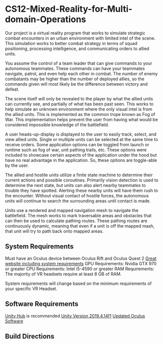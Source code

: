 # CS12-Mixed-Reality-for-Multi-domain-Operations
Our project is a virtual reality program that works to simulate strategic combat encounters in an urban environment with limited intel of the scene. This simulation works to better combat strategy in terms of squad positioning, processing intelligence, and communicating orders to allied units.

You assume the control of a team leader that can give commands to your autonomous teammates. These commands can have your teammates navigate, patrol, and even help each other in combat. The number of enemy combatants may be higher than the number of deployed allies, so the commands given will most likely be the difference between victory and defeat. 

The scene itself will only be revealed to the player by what the allied units can currently see, and partially of what has been past seen. This works to help simulate an unknown environment where the only visual intel is from the allied units. This is implemented as the common trope known as Fog of War. This implementation helps prevent the user from having what would be considered impossible knowledge of the battlefield. 

A user heads-up-display is displayed to the user to easily track, select, and view allied units. Single or multiple units can be selected at the same time to receive orders. Some application options can be toggled from launch or runtime such as fog of war, unit pathing trails, etc. These options were included to showcase certain aspects of the application under the hood but have no real advantage in the application. So, these options are toggle-able by the user. 

The allied and hostile units utilize a finite state machine to determine their current actions and possible coroutines. Primarily vision detection is used to determine the next state, but units can also alert nearby teammates to trouble they have spotted. Alerting these nearby units will have them rush to the encounter. Without visual contact of hostile forces, the autonomous units will continue to search the surrounding areas until contact is made.

Units use a rendered and mapped navigation mesh to navigate the battlefield. The mesh works to mark traversable areas and obstacles that can then be used to calculate pathing routes. These pathing routes are continuously dynamic, meaning that even if a unit is off the mapped mash, that unit will try to path back onto mapped areas.

## System Requirements

Must have an Oculus device between Oculus Rift and Oculus Quest 2
[Great website including system requirements](https://circuitstream.com/blog/vr-hardware/)
GPU Requirements: Nvidia GTX 970 or greater
CPU Requirements: Intel i5-4590 or greater
RAM Requirements: The majority of VR headsets require at least 8 GB of RAM.

System requirements will change based on the minimum requirements of your specific VR Headset.


## Software Requirements
[Unity Hub](https://unity3d.com/get-unity/download) is recommended
[Unity Version 2019.4.14f1](https://unity3d.com/unity/whats-new/2019.4.14)
[Updated Oculus Software](https://www.oculus.com/)

## Build Directions
